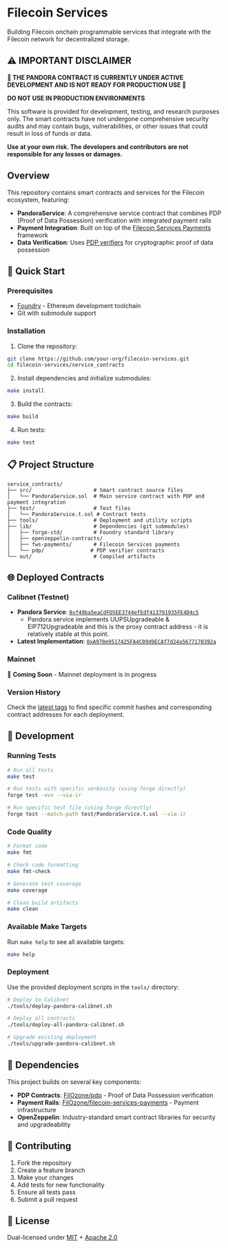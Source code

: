 # Filecoin Services

Building Filecoin onchain programmable services that integrate with the Filecoin network for decentralized storage.

## ⚠️ IMPORTANT DISCLAIMER

**🚨 THE PANDORA CONTRACT IS CURRENTLY UNDER ACTIVE DEVELOPMENT AND IS NOT READY FOR PRODUCTION USE 🚨**

**DO NOT USE IN PRODUCTION ENVIRONMENTS**

This software is provided for development, testing, and research purposes only. The smart contracts have not undergone comprehensive security audits and may contain bugs, vulnerabilities, or other issues that could result in loss of funds or data.

**Use at your own risk. The developers and contributors are not responsible for any losses or damages.**

## Overview

This repository contains smart contracts and services for the Filecoin ecosystem, featuring:

- **PandoraService**: A comprehensive service contract that combines PDP (Proof of Data Possession) verification with integrated payment rails
- **Payment Integration**: Built on top of the [Filecoin Services Payments](https://github.com/FilOzone/filecoin-services-payments) framework
- **Data Verification**: Uses [PDP verifiers](https://github.com/FilOzone/pdp) for cryptographic proof of data possession

## 🚀 Quick Start

### Prerequisites

- [Foundry](https://getfoundry.sh/) - Ethereum development toolchain
- Git with submodule support

### Installation

1. Clone the repository:
```bash
git clone https://github.com/your-org/filecoin-services.git
cd filecoin-services/service_contracts
```

2. Install dependencies and initialize submodules:
```bash
make install
```

3. Build the contracts:
```bash
make build
```

4. Run tests:
```bash
make test
```

## 📋 Project Structure

```
service_contracts/
├── src/                    # Smart contract source files
│   └── PandoraService.sol  # Main service contract with PDP and payment integration
├── test/                   # Test files
│   └── PandoraService.t.sol # Contract tests
├── tools/                  # Deployment and utility scripts
├── lib/                    # Dependencies (git submodules)
│   ├── forge-std/          # Foundry standard library
│   ├── openzeppelin-contracts/
│   ├── fws-payments/       # Filecoin Services payments
│   └── pdp/               # PDP verifier contracts
└── out/                    # Compiled artifacts
```

## 🌐 Deployed Contracts

### Calibnet (Testnet)
- **Pandora Service**: [`0xf49ba5eaCdFD5EE3744efEdf413791935FE4D4c5`](https://calibration.filfox.info/en/address/0xf49ba5eaCdFD5EE3744efEdf413791935FE4D4c5)
  - Pandora service implements UUPSUpgradeable & EIP712Upgradeable and this is the proxy contract address - it is relatively stable at this point. 
- **Latest Implementation**: [`0xA970e9517425FA4C09d9ECAf7d24a5677170392a`](https://calibration.filfox.info/en/address/0xA970e9517425FA4C09d9ECAf7d24a5677170392a)

### Mainnet
🚧 **Coming Soon** - Mainnet deployment is in progress

### Version History
Check the [latest tags](https://github.com/your-org/filecoin-services/tags) to find specific commit hashes and corresponding contract addresses for each deployment.

## 🔧 Development

### Running Tests

```bash
# Run all tests
make test

# Run tests with specific verbosity (using forge directly)
forge test -vvv --via-ir

# Run specific test file (using forge directly)
forge test --match-path test/PandoraService.t.sol --via-ir
```

### Code Quality

```bash
# Format code
make fmt

# Check code formatting
make fmt-check

# Generate test coverage
make coverage

# Clean build artifacts
make clean
```

### Available Make Targets

Run `make help` to see all available targets:

```bash
make help
```

### Deployment

Use the provided deployment scripts in the `tools/` directory:

```bash
# Deploy to Calibnet
./tools/deploy-pandora-calibnet.sh

# Deploy all contracts
./tools/deploy-all-pandora-calibnet.sh

# Upgrade existing deployment
./tools/upgrade-pandora-calibnet.sh
```

## 🔗 Dependencies

This project builds on several key components:

- **PDP Contracts**: [FilOzone/pdp](https://github.com/FilOzone/pdp) - Proof of Data Possession verification
- **Payment Rails**: [FilOzone/filecoin-services-payments](https://github.com/FilOzone/filecoin-services-payments) - Payment infrastructure
- **OpenZeppelin**: Industry-standard smart contract libraries for security and upgradeability

## 🤝 Contributing

1. Fork the repository
2. Create a feature branch
3. Make your changes
4. Add tests for new functionality
5. Ensure all tests pass
6. Submit a pull request

## 📄 License
Dual-licensed under [MIT](https://github.com/filecoin-project/lotus/blob/master/LICENSE-MIT) + [Apache 2.0](https://github.com/filecoin-project/lotus/blob/master/LICENSE-APACHE)